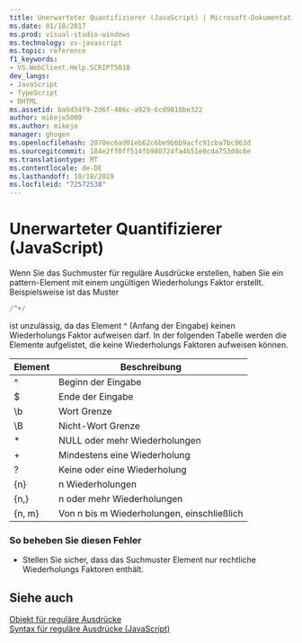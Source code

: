 ```yaml
---
title: Unerwarteter Quantifizierer (JavaScript) | Microsoft-Dokumentation
ms.date: 01/18/2017
ms.prod: visual-studio-windows
ms.technology: vs-javascript
ms.topic: reference
f1_keywords:
- VS.WebClient.Help.SCRIPT5018
dev_langs:
- JavaScript
- TypeScript
- DHTML
ms.assetid: ba6d34f9-2d6f-486c-a929-6cd9818be322
author: mikejo5000
ms.author: mikejo
manager: ghogen
ms.openlocfilehash: 2070ec6ad01eb62c6be9b6b9acfc91cba7bc863d
ms.sourcegitcommit: 184e2ff0ff514fb980724fa4b51e0cda753d4c6e
ms.translationtype: MT
ms.contentlocale: de-DE
ms.lasthandoff: 10/18/2019
ms.locfileid: "72572538"
---
```

# <a name="unexpected-quantifier-javascript"></a>Unerwarteter Quantifizierer (JavaScript)
Wenn Sie das Suchmuster für reguläre Ausdrücke erstellen, haben Sie ein pattern-Element mit einem ungültigen Wiederholungs Faktor erstellt. Beispielsweise ist das Muster  
  
```js
/^+/  
```  
  
 ist unzulässig, da das Element ^ (Anfang der Eingabe) keinen Wiederholungs Faktor aufweisen darf. In der folgenden Tabelle werden die Elemente aufgelistet, die keine Wiederholungs Faktoren aufweisen können.  
  
|Element|Beschreibung|  
|-------------|-----------------|  
|^|Beginn der Eingabe|  
|$|Ende der Eingabe|  
|\b|Wort Grenze|  
|\B|Nicht-Wort Grenze|  
|*|NULL oder mehr Wiederholungen|  
|+|Mindestens eine Wiederholung|  
|?|Keine oder eine Wiederholung|  
|{n}|n Wiederholungen|  
|{n,}|n oder mehr Wiederholungen|  
|{n, m}|Von n bis m Wiederholungen, einschließlich|  
  
### <a name="to-correct-this-error"></a>So beheben Sie diesen Fehler  
  
- Stellen Sie sicher, dass das Suchmuster Element nur rechtliche Wiederholungs Faktoren enthält.  
  
## <a name="see-also"></a>Siehe auch  
 [Objekt für reguläre Ausdrücke](../../javascript/reference/regular-expression-object-javascript.md)   
 [Syntax für reguläre Ausdrücke (JavaScript)](https://msdn.microsoft.com/library/1400241x)